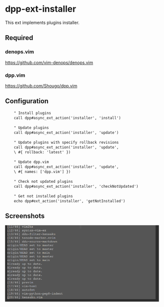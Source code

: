 # dpp-ext-installer

This ext implements plugins installer.

## Required

### denops.vim

https://github.com/vim-denops/denops.vim

### dpp.vim

https://github.com/Shougo/dpp.vim

## Configuration

```vim
	" Install plugins
	call dpp#async_ext_action('installer', 'install')

	" Update plugins
	call dpp#async_ext_action('installer', 'update')

	" Update plugins with specify rollback revisions
	call dpp#async_ext_action('installer', 'update',
	\ #{ rollback: 'latest' })

	" Update dpp.vim
	call dpp#async_ext_action('installer', 'update',
	\ #{ names: ['dpp.vim'] })

	" Check not updated plugins
	call dpp#async_ext_action('installer', 'checkNotUpdated')

	" Get not installed plugins
	echo dpp#ext_action('installer', 'getNotInstalled')
```

## Screenshots

![install UI](install_ui.png)
